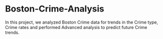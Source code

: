 # Boston-Crime-Analysis

In this project, we analyzed Boston Crime data for trends in the Crime type, Crime rates and performed Advanced analysis to predict future Crime trends.
